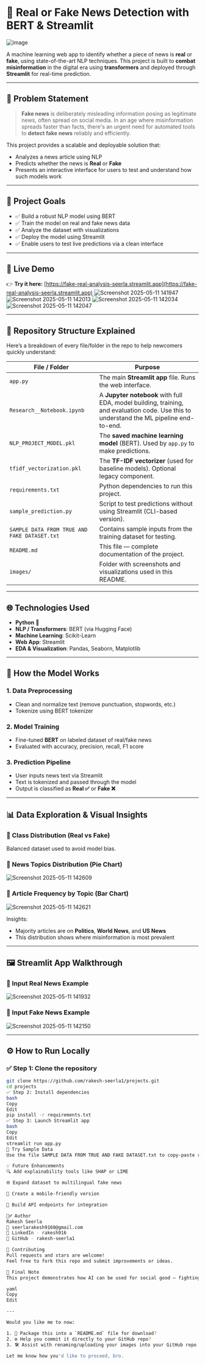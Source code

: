 # 🧠 Real or Fake News Detection with BERT & Streamlit

![image](https://github.com/user-attachments/assets/6b36cd01-bf95-4358-a44a-6716279366aa)


A machine learning web app to identify whether a piece of news is **real** or **fake**, using state-of-the-art NLP techniques. This project is built to **combat misinformation** in the digital era using **transformers** and deployed through **Streamlit** for real-time prediction.

---

## 🧩 Problem Statement

> **Fake news** is deliberately misleading information posing as legitimate news, often spread on social media. In an age where misinformation spreads faster than facts, there's an urgent need for automated tools to **detect fake news** reliably and efficiently.

This project provides a scalable and deployable solution that:
- Analyzes a news article using NLP
- Predicts whether the news is **Real** or **Fake**
- Presents an interactive interface for users to test and understand how such models work

---

## 🎯 Project Goals

- ✅ Build a robust NLP model using BERT
- ✅ Train the model on real and fake news data
- ✅ Analyze the dataset with visualizations
- ✅ Deploy the model using Streamlit
- ✅ Enable users to test live predictions via a clean interface

---

## 🚀 Live Demo

👉 **Try it here:** [https://fake-real-analysis-seerla.streamlit.app](https://fake-real-analysis-seerla.streamlit.app)
![Screenshot 2025-05-11 141947](https://github.com/user-attachments/assets/bf01b810-f721-40ce-94d4-bcbf5cd74e89)
![Screenshot 2025-05-11 142013](https://github.com/user-attachments/assets/254d3997-cf42-4fc2-bdde-f5f5b7af0c3f)
![Screenshot 2025-05-11 142034](https://github.com/user-attachments/assets/ac3fc93a-dcda-43d0-bb9d-ac87e367435b)
![Screenshot 2025-05-11 142047](https://github.com/user-attachments/assets/5ffb3632-8c5f-487b-a4d7-4390dfb90bce)

---

## 📂 Repository Structure Explained

Here’s a breakdown of every file/folder in the repo to help newcomers quickly understand:

| File / Folder | Purpose |
|---------------|---------|
| `app.py` | The main **Streamlit app** file. Runs the web interface. |
| `Research__Notebook.ipynb` | A **Jupyter notebook** with full EDA, model building, training, and evaluation code. Use this to understand the ML pipeline end-to-end. |
| `NLP_PROJECT_MODEL.pkl` | The **saved machine learning model** (BERT). Used by `app.py` to make predictions. |
| `tfidf_vectorization.pkl` | The **TF-IDF vectorizer** (used for baseline models). Optional legacy component. |
| `requirements.txt` | Python dependencies to run this project. |
| `sample_prediction.py` | Script to test predictions without using Streamlit (CLI-based version). |
| `SAMPLE DATA FROM TRUE AND FAKE DATASET.txt` | Contains sample inputs from the training dataset for testing. |
| `README.md` | This file — complete documentation of the project. |
| `images/` | Folder with screenshots and visualizations used in this README. |

---

## 🌐 Technologies Used

- **Python** 🐍
- **NLP / Transformers**: BERT (via Hugging Face)
- **Machine Learning**: Scikit-Learn
- **Web App**: Streamlit
- **EDA & Visualization**: Pandas, Seaborn, Matplotlib

---

## 🧠 How the Model Works

### 1. **Data Preprocessing**
- Clean and normalize text (remove punctuation, stopwords, etc.)
- Tokenize using BERT tokenizer

### 2. **Model Training**
- Fine-tuned **BERT** on labeled dataset of real/fake news
- Evaluated with accuracy, precision, recall, F1 score

### 3. **Prediction Pipeline**
- User inputs news text via Streamlit
- Text is tokenized and passed through the model
- Output is classified as **Real ✅** or **Fake ❌**

---

## 📊 Data Exploration & Visual Insights

### 🔸 Class Distribution (Real vs Fake)
Balanced dataset used to avoid model bias.

### 🔹 News Topics Distribution (Pie Chart)
![Screenshot 2025-05-11 142609](https://github.com/user-attachments/assets/e2695e1a-5a15-48ba-904d-9860eaa7c441)


### 🔹 Article Frequency by Topic (Bar Chart)

![Screenshot 2025-05-11 142621](https://github.com/user-attachments/assets/8b515e4b-07a3-405c-873e-332268fda992)


Insights:
- Majority articles are on **Politics**, **World News**, and **US News**
- This distribution shows where misinformation is most prevalent

---

## 🖼️ Streamlit App Walkthrough

### 🧪 Input Real News Example
![Screenshot 2025-05-11 141932](https://github.com/user-attachments/assets/e8f04821-ad40-4845-a63e-9be3a8f42c37)

### 🚫 Input Fake News Example
![Screenshot 2025-05-11 142150](https://github.com/user-attachments/assets/9a004a52-a1a6-40d4-a4e1-134a27744fb8)

---

## ⚙️ How to Run Locally

### ✅ Step 1: Clone the repository

```bash
git clone https://github.com/rakesh-seerla1/projects.git
cd projects
✅ Step 2: Install dependencies
bash
Copy
Edit
pip install -r requirements.txt
✅ Step 3: Launch Streamlit app
bash
Copy
Edit
streamlit run app.py
🧪 Try Sample Data
Use the file SAMPLE DATA FROM TRUE AND FAKE DATASET.txt to copy-paste real examples into the app.

💡 Future Enhancements
🔍 Add explainability tools like SHAP or LIME

🌐 Expand dataset to multilingual fake news

📱 Create a mobile-friendly version

📡 Build API endpoints for integration

🙋‍♂️ Author
Rakesh Seerla
📧 seerlarakesh9160@gmail.com
🔗 LinkedIn - rakesh916
🐙 GitHub - rakesh-seerla1

🌟 Contributing
Pull requests and stars are welcome!
Feel free to fork this repo and submit improvements or ideas.

🏁 Final Note
This project demonstrates how AI can be used for social good — fighting disinformation with facts, algorithms, and open-source tools. Let’s build a safer internet together.

yaml
Copy
Edit

---

Would you like me to now:

1. 📁 Package this into a `README.md` file for download?
2. ⚙️ Help you commit it directly to your GitHub repo?
3. 🛠 Assist with renaming/uploading your images into your GitHub repo for proper linking?

Let me know how you'd like to proceed, bro.







